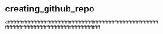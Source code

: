 # creating_github_repo
dfffffffffffffffffffffffffffffffffffffffffffffffffffffffffffffffffffffffffffffffffffffffffffffffffffffffffffffffffffffffffffffffffffffffffffffffffffffffffffffffffffffffffffff
